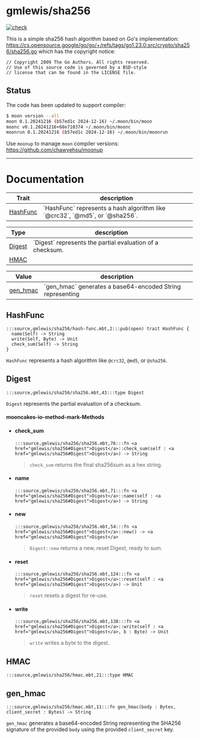 # gmlewis/sha256
[![check](https://github.com/gmlewis/moonbit-sha256/actions/workflows/check.yml/badge.svg)](https://github.com/gmlewis/moonbit-sha256/actions/workflows/check.yml)

This is a simple sha256 hash algorithm based on Go's implementation:
https://cs.opensource.google/go/go/+/refs/tags/go1.23.0:src/crypto/sha256/sha256.go
which has the copyright notice:

```
// Copyright 2009 The Go Authors. All rights reserved.
// Use of this source code is governed by a BSD-style
// license that can be found in the LICENSE file.
```

## Status

The code has been updated to support compiler:

```bash
$ moon version --all
moon 0.1.20241216 (b57ed1c 2024-12-16) ~/.moon/bin/moon
moonc v0.1.20241216+68e710374 ~/.moon/bin/moonc
moonrun 0.1.20241216 (b57ed1c 2024-12-16) ~/.moon/bin/moonrun
```

Use `moonup` to manage `moon` compiler versions:
https://github.com/chawyehsu/moonup

---
# Documentation
|Trait|description|
|---|---|
|[HashFunc](#HashFunc)| \`HashFunc\` represents a hash algorithm like \`@crc32\`, \`@md5\`, or \`@sha256\`.|

|Type|description|
|---|---|
|[Digest](#Digest)| \`Digest\` represents the partial evaluation of a checksum.|
|[HMAC](#HMAC)||

|Value|description|
|---|---|
|[gen\_hmac](#gen_hmac)| \`gen\_hmac\` generates a base64-encoded String representing|

## HashFunc

```moonbit
:::source,gmlewis/sha256/hash-func.mbt,2:::pub(open) trait HashFunc {
  name(Self) -> String
  write(Self, Byte) -> Unit
  check_sum(Self) -> String
}
```
 `HashFunc` represents a hash algorithm like `@crc32`, `@md5`, or `@sha256`.

## Digest

```moonbit
:::source,gmlewis/sha256/sha256.mbt,43:::type Digest
```
 `Digest` represents the partial evaluation of a checksum.

#### mooncakes-io-method-mark-Methods
- #### check\_sum
  ```moonbit
  :::source,gmlewis/sha256/sha256.mbt,76:::fn <a href="gmlewis/sha256#Digest">Digest</a>::check_sum(self : <a href="gmlewis/sha256#Digest">Digest</a>) -> String
  ```
  >  `check_sum` returns the final sha256sum as a hex string.
- #### name
  ```moonbit
  :::source,gmlewis/sha256/sha256.mbt,71:::fn <a href="gmlewis/sha256#Digest">Digest</a>::name(self : <a href="gmlewis/sha256#Digest">Digest</a>) -> String
  ```
  > 
- #### new
  ```moonbit
  :::source,gmlewis/sha256/sha256.mbt,54:::fn <a href="gmlewis/sha256#Digest">Digest</a>::new() -> <a href="gmlewis/sha256#Digest">Digest</a>
  ```
  >  `Digest::new` returns a new, reset Digest, ready to sum.
- #### reset
  ```moonbit
  :::source,gmlewis/sha256/sha256.mbt,124:::fn <a href="gmlewis/sha256#Digest">Digest</a>::reset(self : <a href="gmlewis/sha256#Digest">Digest</a>) -> Unit
  ```
  >  `reset` resets a digest for re-use.
- #### write
  ```moonbit
  :::source,gmlewis/sha256/sha256.mbt,138:::fn <a href="gmlewis/sha256#Digest">Digest</a>::write(self : <a href="gmlewis/sha256#Digest">Digest</a>, b : Byte) -> Unit
  ```
  >  `write` writes a byte to the digest.

## HMAC

```moonbit
:::source,gmlewis/sha256/hmac.mbt,21:::type HMAC
```


## gen\_hmac

```moonbit
:::source,gmlewis/sha256/hmac.mbt,11:::fn gen_hmac(body : Bytes, client_secret : Bytes) -> String
```
 `gen_hmac` generates a base64-encoded String representing
the SHA256 signature of the provided `body` using the provided
`client_secret` key.
